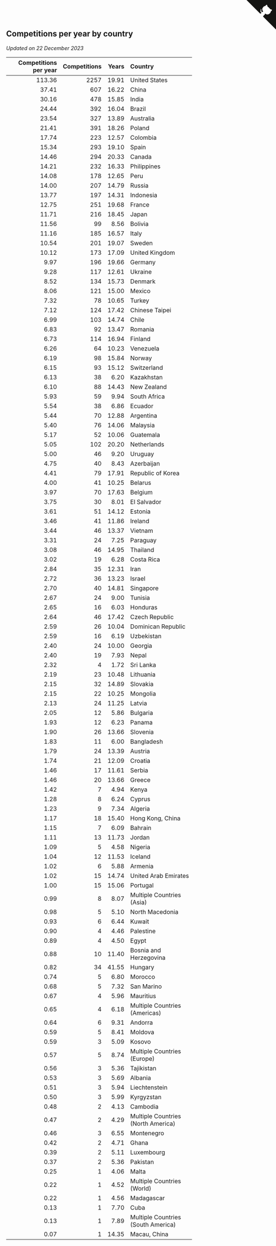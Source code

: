 ## Competitions per year by country

*Updated on 22 December 2023*

| Competitions per year | Competitions | Years | Country |
| ---: | ---: | ---: | :--- |
| 113.36 | 2257 | 19.91 | United States |
| 37.41 | 607 | 16.22 | China |
| 30.16 | 478 | 15.85 | India |
| 24.44 | 392 | 16.04 | Brazil |
| 23.54 | 327 | 13.89 | Australia |
| 21.41 | 391 | 18.26 | Poland |
| 17.74 | 223 | 12.57 | Colombia |
| 15.34 | 293 | 19.10 | Spain |
| 14.46 | 294 | 20.33 | Canada |
| 14.21 | 232 | 16.33 | Philippines |
| 14.08 | 178 | 12.65 | Peru |
| 14.00 | 207 | 14.79 | Russia |
| 13.77 | 197 | 14.31 | Indonesia |
| 12.75 | 251 | 19.68 | France |
| 11.71 | 216 | 18.45 | Japan |
| 11.56 | 99 | 8.56 | Bolivia |
| 11.16 | 185 | 16.57 | Italy |
| 10.54 | 201 | 19.07 | Sweden |
| 10.12 | 173 | 17.09 | United Kingdom |
| 9.97 | 196 | 19.66 | Germany |
| 9.28 | 117 | 12.61 | Ukraine |
| 8.52 | 134 | 15.73 | Denmark |
| 8.06 | 121 | 15.00 | Mexico |
| 7.32 | 78 | 10.65 | Turkey |
| 7.12 | 124 | 17.42 | Chinese Taipei |
| 6.99 | 103 | 14.74 | Chile |
| 6.83 | 92 | 13.47 | Romania |
| 6.73 | 114 | 16.94 | Finland |
| 6.26 | 64 | 10.23 | Venezuela |
| 6.19 | 98 | 15.84 | Norway |
| 6.15 | 93 | 15.12 | Switzerland |
| 6.13 | 38 | 6.20 | Kazakhstan |
| 6.10 | 88 | 14.43 | New Zealand |
| 5.93 | 59 | 9.94 | South Africa |
| 5.54 | 38 | 6.86 | Ecuador |
| 5.44 | 70 | 12.88 | Argentina |
| 5.40 | 76 | 14.06 | Malaysia |
| 5.17 | 52 | 10.06 | Guatemala |
| 5.05 | 102 | 20.20 | Netherlands |
| 5.00 | 46 | 9.20 | Uruguay |
| 4.75 | 40 | 8.43 | Azerbaijan |
| 4.41 | 79 | 17.91 | Republic of Korea |
| 4.00 | 41 | 10.25 | Belarus |
| 3.97 | 70 | 17.63 | Belgium |
| 3.75 | 30 | 8.01 | El Salvador |
| 3.61 | 51 | 14.12 | Estonia |
| 3.46 | 41 | 11.86 | Ireland |
| 3.44 | 46 | 13.37 | Vietnam |
| 3.31 | 24 | 7.25 | Paraguay |
| 3.08 | 46 | 14.95 | Thailand |
| 3.02 | 19 | 6.28 | Costa Rica |
| 2.84 | 35 | 12.31 | Iran |
| 2.72 | 36 | 13.23 | Israel |
| 2.70 | 40 | 14.81 | Singapore |
| 2.67 | 24 | 9.00 | Tunisia |
| 2.65 | 16 | 6.03 | Honduras |
| 2.64 | 46 | 17.42 | Czech Republic |
| 2.59 | 26 | 10.04 | Dominican Republic |
| 2.59 | 16 | 6.19 | Uzbekistan |
| 2.40 | 24 | 10.00 | Georgia |
| 2.40 | 19 | 7.93 | Nepal |
| 2.32 | 4 | 1.72 | Sri Lanka |
| 2.19 | 23 | 10.48 | Lithuania |
| 2.15 | 32 | 14.89 | Slovakia |
| 2.15 | 22 | 10.25 | Mongolia |
| 2.13 | 24 | 11.25 | Latvia |
| 2.05 | 12 | 5.86 | Bulgaria |
| 1.93 | 12 | 6.23 | Panama |
| 1.90 | 26 | 13.66 | Slovenia |
| 1.83 | 11 | 6.00 | Bangladesh |
| 1.79 | 24 | 13.39 | Austria |
| 1.74 | 21 | 12.09 | Croatia |
| 1.46 | 17 | 11.61 | Serbia |
| 1.46 | 20 | 13.66 | Greece |
| 1.42 | 7 | 4.94 | Kenya |
| 1.28 | 8 | 6.24 | Cyprus |
| 1.23 | 9 | 7.34 | Algeria |
| 1.17 | 18 | 15.40 | Hong Kong, China |
| 1.15 | 7 | 6.09 | Bahrain |
| 1.11 | 13 | 11.73 | Jordan |
| 1.09 | 5 | 4.58 | Nigeria |
| 1.04 | 12 | 11.53 | Iceland |
| 1.02 | 6 | 5.88 | Armenia |
| 1.02 | 15 | 14.74 | United Arab Emirates |
| 1.00 | 15 | 15.06 | Portugal |
| 0.99 | 8 | 8.07 | Multiple Countries (Asia) |
| 0.98 | 5 | 5.10 | North Macedonia |
| 0.93 | 6 | 6.44 | Kuwait |
| 0.90 | 4 | 4.46 | Palestine |
| 0.89 | 4 | 4.50 | Egypt |
| 0.88 | 10 | 11.40 | Bosnia and Herzegovina |
| 0.82 | 34 | 41.55 | Hungary |
| 0.74 | 5 | 6.80 | Morocco |
| 0.68 | 5 | 7.32 | San Marino |
| 0.67 | 4 | 5.96 | Mauritius |
| 0.65 | 4 | 6.18 | Multiple Countries (Americas) |
| 0.64 | 6 | 9.31 | Andorra |
| 0.59 | 5 | 8.41 | Moldova |
| 0.59 | 3 | 5.09 | Kosovo |
| 0.57 | 5 | 8.74 | Multiple Countries (Europe) |
| 0.56 | 3 | 5.36 | Tajikistan |
| 0.53 | 3 | 5.69 | Albania |
| 0.51 | 3 | 5.94 | Liechtenstein |
| 0.50 | 3 | 5.99 | Kyrgyzstan |
| 0.48 | 2 | 4.13 | Cambodia |
| 0.47 | 2 | 4.29 | Multiple Countries (North America) |
| 0.46 | 3 | 6.55 | Montenegro |
| 0.42 | 2 | 4.71 | Ghana |
| 0.39 | 2 | 5.11 | Luxembourg |
| 0.37 | 2 | 5.36 | Pakistan |
| 0.25 | 1 | 4.06 | Malta |
| 0.22 | 1 | 4.52 | Multiple Countries (World) |
| 0.22 | 1 | 4.56 | Madagascar |
| 0.13 | 1 | 7.70 | Cuba |
| 0.13 | 1 | 7.89 | Multiple Countries (South America) |
| 0.07 | 1 | 14.35 | Macau, China |


<a href="https://github.com/jonatanklosko/wca_statistics" class="github-corner" aria-label="View source on Github"><svg width="80" height="80" viewBox="0 0 250 250" style="fill:#151513; color:#fff; position: absolute; top: 0; border: 0; right: 0;" aria-hidden="true"><path d="M0,0 L115,115 L130,115 L142,142 L250,250 L250,0 Z"></path><path d="M128.3,109.0 C113.8,99.7 119.0,89.6 119.0,89.6 C122.0,82.7 120.5,78.6 120.5,78.6 C119.2,72.0 123.4,76.3 123.4,76.3 C127.3,80.9 125.5,87.3 125.5,87.3 C122.9,97.6 130.6,101.9 134.4,103.2" fill="currentColor" style="transform-origin: 130px 106px;" class="octo-arm"></path><path d="M115.0,115.0 C114.9,115.1 118.7,116.5 119.8,115.4 L133.7,101.6 C136.9,99.2 139.9,98.4 142.2,98.6 C133.8,88.0 127.5,74.4 143.8,58.0 C148.5,53.4 154.0,51.2 159.7,51.0 C160.3,49.4 163.2,43.6 171.4,40.1 C171.4,40.1 176.1,42.5 178.8,56.2 C183.1,58.6 187.2,61.8 190.9,65.4 C194.5,69.0 197.7,73.2 200.1,77.6 C213.8,80.2 216.3,84.9 216.3,84.9 C212.7,93.1 206.9,96.0 205.4,96.6 C205.1,102.4 203.0,107.8 198.3,112.5 C181.9,128.9 168.3,122.5 157.7,114.1 C157.9,116.9 156.7,120.9 152.7,124.9 L141.0,136.5 C139.8,137.7 141.6,141.9 141.8,141.8 Z" fill="currentColor" class="octo-body"></path></svg></a><style>.github-corner:hover .octo-arm{animation:octocat-wave 560ms ease-in-out}@keyframes octocat-wave{0%,100%{transform:rotate(0)}20%,60%{transform:rotate(-25deg)}40%,80%{transform:rotate(10deg)}}@media (max-width:500px){.github-corner:hover .octo-arm{animation:none}.github-corner .octo-arm{animation:octocat-wave 560ms ease-in-out}}</style>
